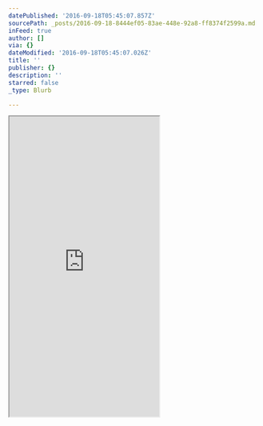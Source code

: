 ```yaml
---
datePublished: '2016-09-18T05:45:07.857Z'
sourcePath: _posts/2016-09-18-8444ef05-83ae-448e-92a8-ff8374f2599a.md
inFeed: true
author: []
via: {}
dateModified: '2016-09-18T05:45:07.026Z'
title: ''
publisher: {}
description: ''
starred: false
_type: Blurb

---
```

<iframe src="https://the-grid.github.io/ed-userhtml/?g=eJytzk0KwjAUBOC9pyhZuItN0vRPGr2AC8ETpHmvJlCbkkRqb2_RI-hmYAYGvs4NQT8w-2TvA2BQhJEsBqOITWmOxzyfrU8-rlOyhwlTjo8e4aDj_DobB0pwlLyukBasbKgUgFQLLilILiRjrKlMuQcc9XrxGlQKT9zH0QHerF-u2-ymuxr0GJFki4NkFeHbjWQW3d0mRaqtnLr8Kz3tdt3vZl1L5NADbfuhoJJrQZvClLSRbV0xbBka80fzG8TvdT4" height="600" style=""></iframe>